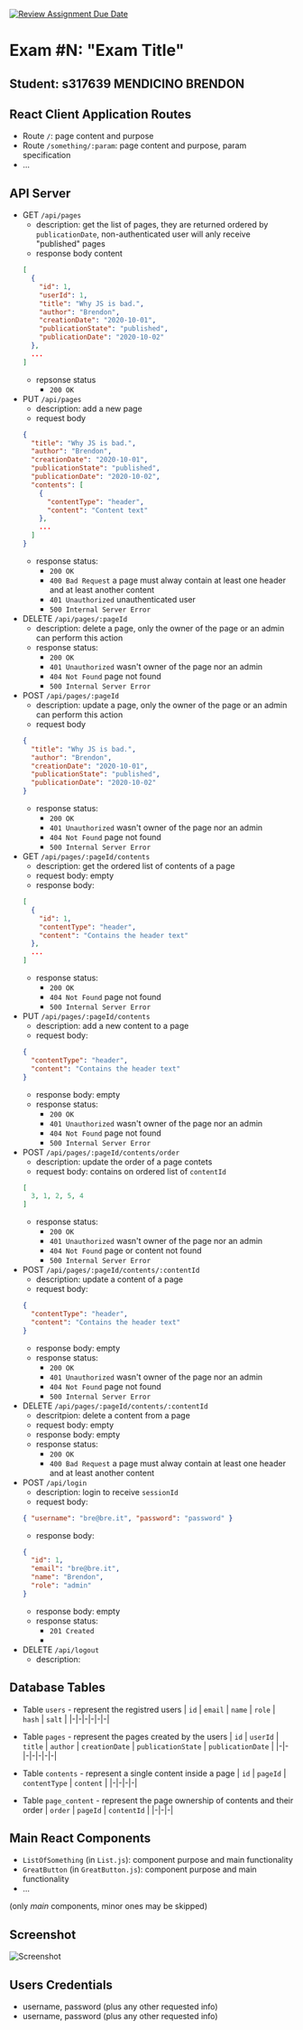 [![Review Assignment Due Date](https://classroom.github.com/assets/deadline-readme-button-24ddc0f5d75046c5622901739e7c5dd533143b0c8e959d652212380cedb1ea36.svg)](https://classroom.github.com/a/8AapHqUJ)
# Exam #N: "Exam Title"
## Student: s317639 MENDICINO BRENDON 

## React Client Application Routes

- Route `/`: page content and purpose
- Route `/something/:param`: page content and purpose, param specification
- ...

## API Server

- GET `/api/pages`
  - description: get the list of pages, they are returned ordered by `publicationDate`, non-authenticated user will anly receive "published" pages
  - response body content
  ```json
  [
    {
      "id": 1,
      "userId": 1,
      "title": "Why JS is bad.",
      "author": "Brendon",
      "creationDate": "2020-10-01",
      "publicationState": "published",
      "publicationDate": "2020-10-02"
    },
    ...
  ]
  ```
  - repsonse status
    - `200 OK`
- PUT `/api/pages`
  - description: add a new page
  - request body
  ```json
  {
    "title": "Why JS is bad.",
    "author": "Brendon",
    "creationDate": "2020-10-01",
    "publicationState": "published",
    "publicationDate": "2020-10-02",
    "contents": [
      {
        "contentType": "header",
        "content": "Content text"
      },
      ...
    ]
  }
  ```
  - response status:
    - `200 OK`
    - `400 Bad Request` a page must alway contain at least one header and at least another content
    - `401 Unauthorized` unauthenticated user
    - `500 Internal Server Error`
- DELETE `/api/pages/:pageId`
  - description: delete a page, only the owner of the page or an admin can perform this action
  - response status:
    - `200 OK`
    - `401 Unauthorized` wasn't owner of the page nor an admin
    - `404 Not Found` page not found
    - `500 Internal Server Error`
- POST `/api/pages/:pageId`
  - description: update a page, only the owner of the page or an admin can perform this action
  - request body
  ```json
  {
    "title": "Why JS is bad.",
    "author": "Brendon",
    "creationDate": "2020-10-01",
    "publicationState": "published",
    "publicationDate": "2020-10-02"
  }
  ```
  - response status:
    - `200 OK`
    - `401 Unauthorized` wasn't owner of the page nor an admin
    - `404 Not Found` page not found
    - `500 Internal Server Error`
- GET `/api/pages/:pageId/contents`
  - description: get the ordered list of contents of a page
  - request body: empty
  - response body:
  ```json
  [
    {
      "id": 1,
      "contentType": "header",
      "content": "Contains the header text"
    },
    ...
  ]
  ```
  - response status:
    - `200 OK`
    - `404 Not Found` page not found
    - `500 Internal Server Error`
- PUT `/api/pages/:pageId/contents`
  - description: add a new content to a page
  - request body:
  ```json
  {
    "contentType": "header",
    "content": "Contains the header text"
  }
  ```
  - response body: empty
  - response status:
    - `200 OK`
    - `401 Unauthorized` wasn't owner of the page nor an admin
    - `404 Not Found` page not found
    - `500 Internal Server Error`
- POST `/api/pages/:pageId/contents/order`
  - description: update the order of a page contets
  - request body: contains on ordered list of `contentId`
  ```json
  [
    3, 1, 2, 5, 4
  ]
  ```
  - response status:
    - `200 OK`
    - `401 Unauthorized` wasn't owner of the page nor an admin
    - `404 Not Found` page or content not found
    - `500 Internal Server Error`
- POST `/api/pages/:pageId/contents/:contentId`
  - description: update a content of a page
  - request body:
  ```json
  {
    "contentType": "header",
    "content": "Contains the header text"
  }
  ```
  - response body: empty
  - response status:
    - `200 OK`
    - `401 Unauthorized` wasn't owner of the page nor an admin
    - `404 Not Found` page not found
    - `500 Internal Server Error`
- DELETE `/api/pages/:pageId/contents/:contentId`
  - descritpion: delete a content from a page
  - request body: empty
  - response body: empty
  - response status:
    - `200 OK`
    - `400 Bad Request` a page must alway contain at least one header and at least another content
- POST `/api/login`
  - description: login to receive `sessionId`
  - request body:
  ```json
  { "username": "bre@bre.it", "password": "password" }
  ```
  - response body:
  ```json
  {
    "id": 1,
    "email": "bre@bre.it",
    "name": "Brendon",
    "role": "admin"
  }
  ```
  - response body: empty
  - response status:
    - `201 Created`
    - 
- DELETE `/api/logout`
  - description: 

## Database Tables

- Table `users` - represent the registred users
  | `id` | `email` | `name` | `role` | `hash` | `salt` |
  |-|-|-|-|-|-|

- Table `pages` - represent the pages created by the users
  | `id` | `userId` | `title` | `author` | `creationDate` | `publicationState` | `publicationDate` |
  |-|-|-|-|-|-|-|

- Table `contents` - represent a single content inside a page
  | `id` | `pageId` | `contentType` | `content` |
  |-|-|-|-|

- Table `page_content` - represent the page ownership of contents and their order
  | `order` | `pageId` | `contentId` |
  |-|-|-|

## Main React Components

- `ListOfSomething` (in `List.js`): component purpose and main functionality
- `GreatButton` (in `GreatButton.js`): component purpose and main functionality
- ...

(only _main_ components, minor ones may be skipped)

## Screenshot

![Screenshot](./img/screenshot.jpg)

## Users Credentials

- username, password (plus any other requested info)
- username, password (plus any other requested info)

